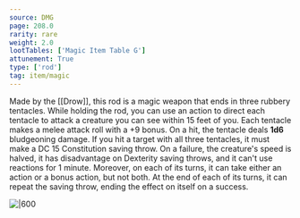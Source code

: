 ```yaml
---
source: DMG
page: 208.0
rarity: rare
weight: 2.0
lootTables: ['Magic Item Table G']
attunement: True
type: ['rod']
tag: item/magic
---
```


Made by the [[Drow]], this rod is a magic weapon that ends in three rubbery tentacles. While holding the rod, you can use an action to direct each tentacle to attack a creature you can see within 15 feet of you. Each tentacle makes a melee attack roll with a +9 bonus. On a hit, the tentacle deals **1d6** bludgeoning damage. If you hit a target with all three tentacles, it must make a DC 15 Constitution saving throw. On a failure, the creature's speed is halved, it has disadvantage on Dexterity saving throws, and it can't use reactions for 1 minute. Moreover, on each of its turns, it can take either an action or a bonus action, but not both. At the end of each of its turns, it can repeat the saving throw, ending the effect on itself on a success.


![|600](https://5e.tools/img/items/DMG/Tentacle%20Rod.jpg)